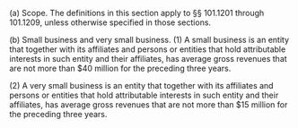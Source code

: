 (a) Scope. The definitions in this section apply to §§ 101.1201 through 101.1209, unless otherwise specified in those sections.

(b) Small business and very small business. (1) A small business is an entity that together with its affiliates and persons or entities that hold attributable interests in such entity and their affiliates, has average gross revenues that are not more than $40 million for the preceding three years.

(2) A very small business is an entity that together with its affiliates and persons or entities that hold attributable interests in such entity and their affiliates, has average gross revenues that are not more than $15 million for the preceding three years.

